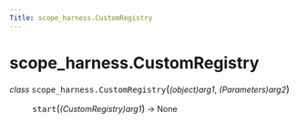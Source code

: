 ```yaml
---
Title: scope_harness.CustomRegistry
---
```


# scope_harness.CustomRegistry

<dl class="class">
<dt id="scope_harness.CustomRegistry">
<em class="property">class </em><tt class="descclassname">scope_harness.</tt><tt class="descname">CustomRegistry</tt><big>(</big><em>(object)arg1</em>, <em>(Parameters)arg2</em><big>)</big><a class="headerlink" href="#scope_harness.CustomRegistry" title="Permalink to this definition"></a></dt>
<dd><dl class="method">
<dt id="scope_harness.CustomRegistry.start">
<tt class="descname">start</tt><big>(</big><em>(CustomRegistry)arg1</em><big>)</big> &rarr; None<a class="headerlink" href="#scope_harness.CustomRegistry.start" title="Permalink to this definition"></a></dt>
<dd></dd></dl>
</dd></dl>
